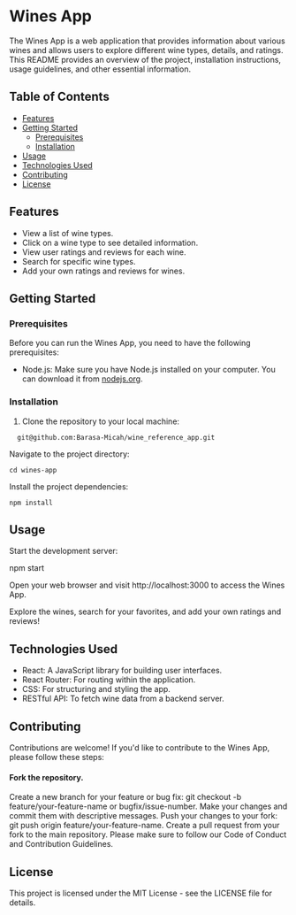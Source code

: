 # Wines App

The Wines App is a web application that provides information about various wines and allows users to explore different wine types, details, and ratings. This README provides an overview of the project, installation instructions, usage guidelines, and other essential information.

## Table of Contents

- [Features](#features)
- [Getting Started](#getting-started)
  - [Prerequisites](#prerequisites)
  - [Installation](#installation)
- [Usage](#usage)
- [Technologies Used](#technologies-used)
- [Contributing](#contributing)
- [License](#license)

## Features

- View a list of wine types.
- Click on a wine type to see detailed information.
- View user ratings and reviews for each wine.
- Search for specific wine types.
- Add your own ratings and reviews for wines.

## Getting Started

### Prerequisites

Before you can run the Wines App, you need to have the following prerequisites:

- Node.js: Make sure you have Node.js installed on your computer. You can download it from [nodejs.org](https://nodejs.org/).

### Installation

1. Clone the repository to your local machine:
 ```   
   git@github.com:Barasa-Micah/wine_reference_app.git
   ```
Navigate to the project directory:
```
cd wines-app
```
Install the project dependencies:
```
npm install
```
## Usage
Start the development server:

npm start

Open your web browser and visit http://localhost:3000 to access the Wines App.

Explore the wines, search for your favorites, and add your own ratings and reviews!

## Technologies Used
- React: A JavaScript library for building user interfaces.
- React Router: For routing within the application.
- CSS: For structuring and styling the app.
- RESTful API: To fetch wine data from a backend server.

## Contributing
Contributions are welcome! If you'd like to contribute to the Wines App, please follow these steps:

#### Fork the repository.
Create a new branch for your feature or bug fix: git checkout -b feature/your-feature-name or bugfix/issue-number.
Make your changes and commit them with descriptive messages.
Push your changes to your fork: git push origin feature/your-feature-name.
Create a pull request from your fork to the main repository.
Please make sure to follow our Code of Conduct and Contribution Guidelines.

## License
This project is licensed under the MIT License - see the LICENSE file for details.